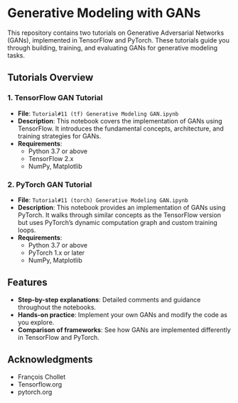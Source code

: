 # Generative Modeling with GANs

This repository contains two tutorials on Generative Adversarial Networks (GANs), implemented in TensorFlow and PyTorch. These tutorials guide you through building, training, and evaluating GANs for generative modeling tasks.

## Tutorials Overview

### 1. TensorFlow GAN Tutorial
- **File**: `Tutorial#11 (tf) Generative Modeling GAN.ipynb`
- **Description**: This notebook covers the implementation of GANs using TensorFlow. It introduces the fundamental concepts, architecture, and training strategies for GANs.
- **Requirements**:
  - Python 3.7 or above
  - TensorFlow 2.x
  - NumPy, Matplotlib
  
### 2. PyTorch GAN Tutorial
- **File**: `Tutorial#11 (torch) Generative Modeling GAN.ipynb`
- **Description**: This notebook provides an implementation of GANs using PyTorch. It walks through similar concepts as the TensorFlow version but uses PyTorch’s dynamic computation graph and custom training loops.
- **Requirements**:
  - Python 3.7 or above
  - PyTorch 1.x or later
  - NumPy, Matplotlib

## Features
- **Step-by-step explanations**: Detailed comments and guidance throughout the notebooks.
- **Hands-on practice**: Implement your own GANs and modify the code as you explore.
- **Comparison of frameworks**: See how GANs are implemented differently in TensorFlow and PyTorch.

## Acknowledgments
- François Chollet
- Tensorflow.org
- pytorch.org